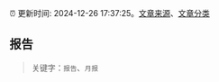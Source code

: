 :alarm_clock: 更新时间: 2024-12-26 17:37:25。[文章来源](/README.md)、[文章分类](/TAGS.md)

## 报告


> 关键字：`报告`、`月报`



